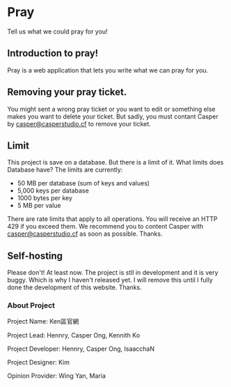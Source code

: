 # Pray
Tell us what we could pray for you!

## Introduction to pray!
Pray is a web application that lets you write what we can pray for you.

## Removing your pray ticket.
You might sent a wrong pray ticket or you want to edit or something else makes you want to delete your ticket. 
But sadly, you must contant Casper by casper@casperstudio.cf to remove your ticket.

## Limit
This project is save on a database. But there is a limit of it.
What limits does Database have?
The limits are currently:

- 50 MB per database (sum of keys and values)
- 5,000 keys per database
- 1000 bytes per key
- 5 MB per value

There are rate limits that apply to all operations. You will receive an HTTP 429 if you exceed them. We recommend you to content Casper with casper@casperstudio.cf as soon as possible. Thanks.

## Self-hosting

Please don't! At least now. The project is stll in development and it is very buggy. Which is why I haven't released yet. I will remove this until I fully done the development of this website. Thanks.

### About Project

Project Name: Ken區官網

Project Lead: Hennry, Casper Ong, Kennith Ko

Project Developer: Hennry, Casper Ong, IsaacchaN

Project Designer: Kim

Opinion Provider: Wing Yan, Maria
